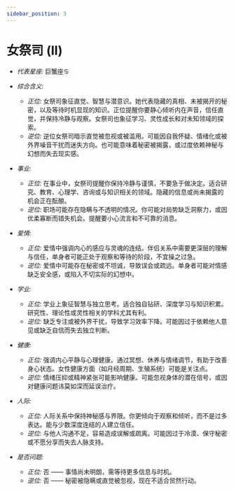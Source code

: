 ```yaml
---
sidebar_position: 3
---
```


# 女祭司 (II)

- *代表星座:* 巨蟹座♋️
- *综合含义:* 
  - *正位:* 女祭司象征直觉、智慧与潜意识。她代表隐藏的真相、未被揭开的秘密，以及等待时机显现的知识。正位提醒你要静心倾听内在声音，信任直觉，并保持冷静与观察。女祭司也象征学习、灵性成长和对未知领域的探索。
  - *逆位:* 逆位女祭司暗示直觉被忽视或被滥用。可能因自我怀疑、情绪化或被外界噪音干扰而迷失方向。也可能意味着秘密被揭露，或过度依赖神秘与幻想而失去现实感。
- *事业:* 
  - *正位:* 在事业中，女祭司提醒你保持冷静与谨慎，不要急于做决定。适合研究、教育、心理学、咨询或与知识相关的领域。隐藏的信息或尚未揭露的机会正在酝酿。
  - *逆位:* 职场可能存在隐瞒与不透明的情况。你可能对局势缺乏洞察力，或因优柔寡断而错失机会。提醒要小心流言和不可靠的消息。
- *爱情:* 
  - *正位:* 爱情中强调内心的感应与灵魂的连结。伴侣关系中需要更深层的理解与信任，单身者可能正处于观察和等待的阶段，不宜操之过急。
  - *逆位:* 爱情中可能存在秘密或不坦诚，导致误会或疏远。单身者可能对情感缺乏安全感，或陷入不切实际的幻想中。
- *学业:* 
  - *正位:* 学业上象征智慧与独立思考。适合独自钻研、深度学习与知识积累。研究性、理论性或灵性相关的学科尤其有利。
  - *逆位:* 缺乏专注或被外界干扰，导致学习效率下降。可能因过于依赖他人意见或缺乏自信而失去独立判断。
- *健康:* 
  - *正位:* 强调内心平静与心理健康。通过冥想、休养与情绪调节，有助于改善身心状态。女性健康方面（如月经周期、生殖系统）可能是关注点。
  - *逆位:* 情绪压抑或精神紧张可能影响健康。可能忽视身体的潜在信号，或因对健康问题讳莫如深而延误治疗。
- *人际:* 
  - *正位:* 人际关系中保持神秘感与界限。你更倾向于观察和倾听，而不是过多表达。能与少数深度连结的人建立信任。
  - *逆位:* 与他人沟通不足，容易造成误解或疏离。可能因过于冷漠、保守秘密或不愿分享而失去人脉支持。

    
- *是否问题:* 
  - *正位:* 否 —— 事情尚未明朗，需等待更多信息与时机。
  - *逆位:* 否 —— 秘密被隐瞒或直觉被忽视，现在不适合贸然行动。
